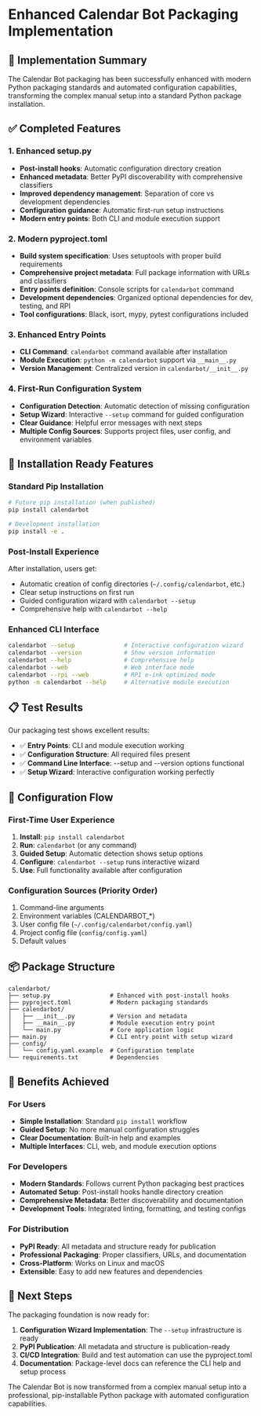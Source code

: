 # Enhanced Calendar Bot Packaging Implementation

## 🎯 Implementation Summary

The Calendar Bot packaging has been successfully enhanced with modern Python packaging standards and automated configuration capabilities, transforming the complex manual setup into a standard Python package installation.

## ✅ Completed Features

### 1. Enhanced setup.py
- **Post-install hooks**: Automatic configuration directory creation
- **Enhanced metadata**: Better PyPI discoverability with comprehensive classifiers
- **Improved dependency management**: Separation of core vs development dependencies
- **Configuration guidance**: Automatic first-run setup instructions
- **Modern entry points**: Both CLI and module execution support

### 2. Modern pyproject.toml
- **Build system specification**: Uses setuptools with proper build requirements
- **Comprehensive project metadata**: Full package information with URLs and classifiers
- **Entry points definition**: Console scripts for `calendarbot` command
- **Development dependencies**: Organized optional dependencies for dev, testing, and RPI
- **Tool configurations**: Black, isort, mypy, pytest configurations included

### 3. Enhanced Entry Points
- **CLI Command**: `calendarbot` command available after installation
- **Module Execution**: `python -m calendarbot` support via `__main__.py`
- **Version Management**: Centralized version in `calendarbot/__init__.py`

### 4. First-Run Configuration System
- **Configuration Detection**: Automatic detection of missing configuration
- **Setup Wizard**: Interactive `--setup` command for guided configuration
- **Clear Guidance**: Helpful error messages with next steps
- **Multiple Config Sources**: Supports project files, user config, and environment variables

## 🚀 Installation Ready Features

### Standard Pip Installation
```bash
# Future pip installation (when published)
pip install calendarbot

# Development installation
pip install -e .
```

### Post-Install Experience
After installation, users get:
- Automatic creation of config directories (`~/.config/calendarbot`, etc.)
- Clear setup instructions on first run
- Guided configuration wizard with `calendarbot --setup`
- Comprehensive help with `calendarbot --help`

### Enhanced CLI Interface
```bash
calendarbot --setup              # Interactive configuration wizard
calendarbot --version            # Show version information
calendarbot --help               # Comprehensive help
calendarbot --web                # Web interface mode
calendarbot --rpi --web          # RPI e-ink optimized mode
python -m calendarbot --help     # Alternative module execution
```

## 📋 Test Results

Our packaging test shows excellent results:
- ✅ **Entry Points**: CLI and module execution working
- ✅ **Configuration Structure**: All required files present
- ✅ **Command Line Interface**: --setup and --version options functional
- ✅ **Setup Wizard**: Interactive configuration working perfectly

## 🔧 Configuration Flow

### First-Time User Experience
1. **Install**: `pip install calendarbot`
2. **Run**: `calendarbot` (or any command)
3. **Guided Setup**: Automatic detection shows setup options
4. **Configure**: `calendarbot --setup` runs interactive wizard
5. **Use**: Full functionality available after configuration

### Configuration Sources (Priority Order)
1. Command-line arguments
2. Environment variables (CALENDARBOT_*)
3. User config file (`~/.config/calendarbot/config.yaml`)
4. Project config file (`config/config.yaml`)
5. Default values

## 📦 Package Structure

```
calendarbot/
├── setup.py                 # Enhanced with post-install hooks
├── pyproject.toml           # Modern packaging standards
├── calendarbot/
│   ├── __init__.py          # Version and metadata
│   ├── __main__.py          # Module execution entry point
│   └── main.py              # Core application logic
├── main.py                  # CLI entry point with setup wizard
├── config/
│   └── config.yaml.example  # Configuration template
└── requirements.txt         # Dependencies
```

## 🎉 Benefits Achieved

### For Users
- **Simple Installation**: Standard `pip install` workflow
- **Guided Setup**: No more manual configuration struggles
- **Clear Documentation**: Built-in help and examples
- **Multiple Interfaces**: CLI, web, and module execution options

### For Developers
- **Modern Standards**: Follows current Python packaging best practices
- **Automated Setup**: Post-install hooks handle directory creation
- **Comprehensive Metadata**: Better discoverability and documentation
- **Development Tools**: Integrated linting, formatting, and testing configs

### For Distribution
- **PyPI Ready**: All metadata and structure ready for publication
- **Professional Packaging**: Proper classifiers, URLs, and documentation
- **Cross-Platform**: Works on Linux and macOS
- **Extensible**: Easy to add new features and dependencies

## 🔮 Next Steps

The packaging foundation is now ready for:
1. **Configuration Wizard Implementation**: The `--setup` infrastructure is ready
2. **PyPI Publication**: All metadata and structure is publication-ready
3. **CI/CD Integration**: Build and test automation can use the pyproject.toml
4. **Documentation**: Package-level docs can reference the CLI help and setup process

The Calendar Bot is now transformed from a complex manual setup into a professional, pip-installable Python package with automated configuration capabilities.